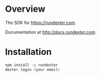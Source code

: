 Overview
========
The SDK for https://rundexter.com. 

Documentation at http://docs.rundexter.com.

Installation
============
 ```bash
 npm install -g rundexter
 dexter login <your email>
 ```
